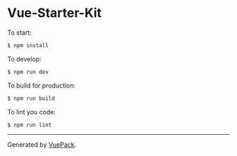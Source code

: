 # Vue-Starter-Kit

To start:

```bash
$ npm install
```

To develop:

```bash
$ npm run dev
```

To build for production:

```bash
$ npm run build
```

To lint you code:

```bash
$ npm run lint
```


---

Generated by [VuePack](https://github.com/egoist/vuepack).
